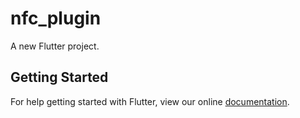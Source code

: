 # nfc_plugin

A new Flutter project.

## Getting Started

For help getting started with Flutter, view our online
[documentation](https://flutter.io/).
